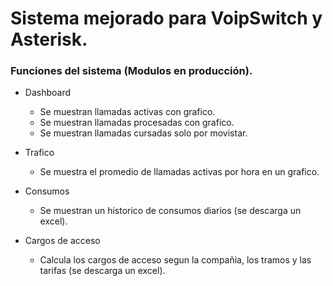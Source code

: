 # Sistema mejorado para VoipSwitch y Asterisk.

### Funciones del sistema (Modulos en producción).

* Dashboard
    * Se muestran llamadas activas con grafico.
    * Se muestran llamadas procesadas con grafico.
    * Se muestran llamadas cursadas solo por movistar.
    
* Trafico
    * Se muestra el promedio de llamadas activas por hora en un grafico.

* Consumos
    * Se muestran un historico de consumos diarios (se descarga un excel).
    
* Cargos de acceso
    * Calcula los cargos de acceso segun la compañia, los tramos y las tarifas (se descarga un excel).
